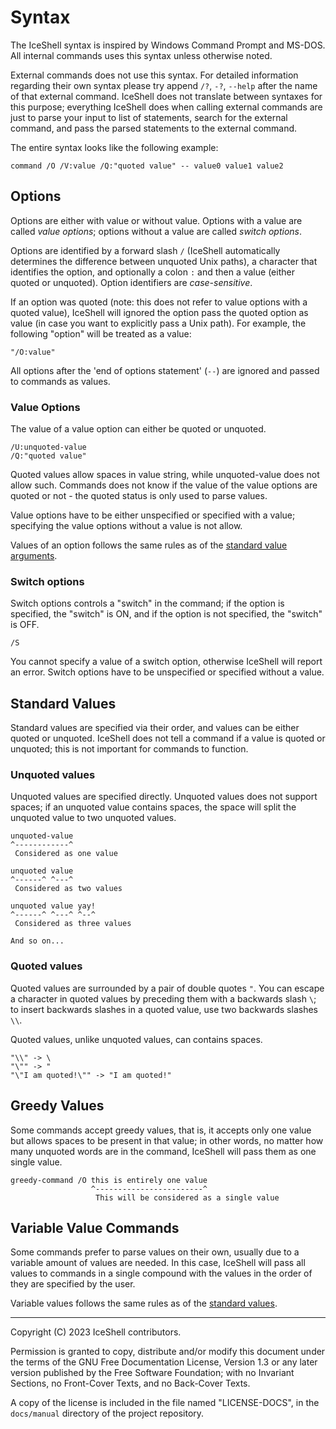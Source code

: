 # Syntax

The IceShell syntax is inspired by Windows Command Prompt and MS-DOS. All internal commands uses this syntax unless otherwise noted.

External commands does not use this syntax. For detailed information regarding their own syntax please try append `/?`, `-?`, `--help` after the name of that
external command. IceShell does not translate between syntaxes for this purpose; everything IceShell does when calling external commands are just to parse your input to
list of statements, search for the external command, and pass the parsed statements to the external command.

The entire syntax looks like the following example:

```plain
command /O /V:value /Q:"quoted value" -- value0 value1 value2
```

## Options

Options are either with value or without value. Options with a value are called _value options_; options without a value are called _switch options_.

Options are identified by a forward slash `/` (IceShell automatically determines the difference between unquoted Unix paths), a character that identifies the option, and optionally a colon `:` and then a value (either quoted or unquoted).
Option identifiers are _case-sensitive_.

If an option was quoted (note: this does not refer to value options with a quoted value), IceShell will ignored the option pass the quoted option as value (in case you want to explicitly pass a Unix path). For example, the following "option" will be treated as a value:

```text
"/O:value"
```

All options after the 'end of options statement' (`--`) are ignored and passed to commands as values.

### Value Options

The value of a value option can either be quoted or unquoted.

```plain
/U:unquoted-value
/Q:"quoted value"
```

Quoted values allow spaces in value string, while unquoted-value does not allow such. Commands does not know if the value of the value options are quoted or not - the quoted status is only used to parse values.

Value options have to be either unspecified or specified with a value; specifying the value options without a value is not allow.

Values of an option follows the same rules as of the [standard value arguments](#standard-values).

### Switch options

Switch options controls a "switch" in the command; if the option is specified, the "switch" is ON, and if the option is not specified, the "switch" is OFF.

```plain
/S
```

You cannot specify a value of a switch option, otherwise IceShell will report an error. Switch options have to be unspecified or specified without a value.

## Standard Values

Standard values are specified via their order, and values can be either quoted or unquoted. IceShell does not tell a command if a value is quoted or unquoted; this is not important for commands to function.

### Unquoted values

Unquoted values are specified directly. Unquoted values does not support spaces; if an unquoted value contains spaces, the space will split the unquoted value to two unquoted values.

```plain
unquoted-value
^------------^
 Considered as one value

unquoted value
^------^ ^---^
 Considered as two values

unquoted value yay!
^------^ ^---^ ^--^
 Considered as three values

And so on...
```

### Quoted values

Quoted values are surrounded by a pair of double quotes `"`. You can escape a character in quoted values by preceding them with a backwards slash `\`; to insert backwards slashes in a quoted value, use two backwards slashes `\\`.

Quoted values, unlike unquoted values, can contains spaces.

```plain
"\\" -> \
"\"" -> "
"\"I am quoted!\"" -> "I am quoted!"
```

## Greedy Values

Some commands accept greedy values, that is, it accepts only one value but allows spaces to be present in that value; in other words, no matter how many unquoted words are in the command, IceShell will pass them as one single value.

```plain
greedy-command /O this is entirely one value
                  ^------------------------^
                   This will be considered as a single value
```

## Variable Value Commands

Some commands prefer to parse values on their own, usually due to a variable amount of values are needed. In this case, IceShell will pass all values to commands in a single compound with the values in the order of they are specified by the user.

Variable values follows the same rules as of the [standard values](#standard-values).

---

Copyright (C) 2023 IceShell contributors.

Permission is granted to copy, distribute and/or modify this document under the terms of the GNU Free Documentation License, Version 1.3 or any later version published by the Free Software Foundation; with no Invariant Sections, no Front-Cover Texts, and no Back-Cover Texts.

A copy of the license is included in the file named "LICENSE-DOCS", in the `docs/manual` directory of the project repository.
